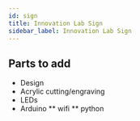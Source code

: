 ```yaml
---
id: sign
title: Innovation Lab Sign
sidebar_label: Innovation Lab Sign
---
```


## Parts to add

* Design
* Acrylic cutting/engraving
* LEDs
* Arduino
** wifi
** python
